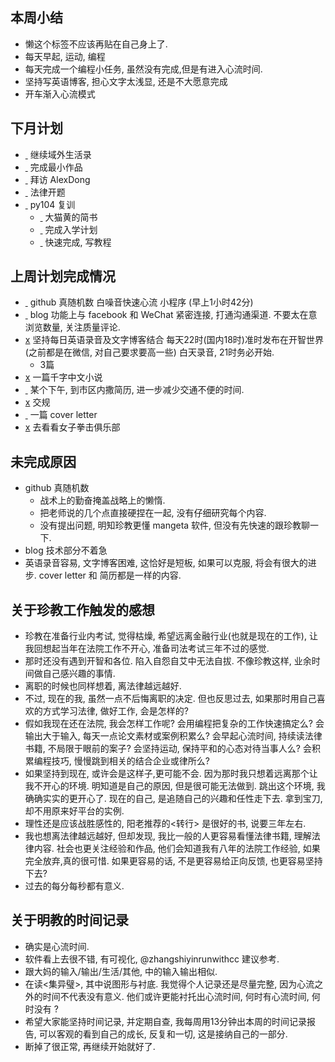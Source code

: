 
## 本周小结
- 懒这个标签不应该再贴在自己身上了.
- 每天早起, 运动, 编程
- 每天完成一个编程小任务, 虽然没有完成,但是有进入心流时间.
- 坚持写英语博客, 担心文字太浅显, 还是不大愿意完成
- 开车渐入心流模式
## 下月计划
- [ ]() 继续域外生活录
- [ ]() 完成最小作品
- [ ]() 拜访 AlexDong
- [ ]() 法律开题
- [ ]() py104 复训
	- [ ]() 大猫黄的简书
	- [ ]() 完成入学计划
	- [ ]() 快速完成, 写教程
		 
## 上周计划完成情况
- [ ]() github 真随机数 白噪音快速心流 小程序  (早上1小时42分)
- [ ]() blog 功能上与 facebook 和 WeChat 紧密连接, 打通沟通渠道. 不要太在意浏览数量, 关注质量评论. 
- [x]() 坚持每日英语录音及文字博客结合 每天22时(国内18时)准时发布在开智世界 (之前都是在微信, 对自己要求要高一些) 白天录音, 21时务必开始. 
	- 3篇
- [x]() 一篇千字中文小说
- [ ]() 某个下午, 到市区内撒简历, 进一步减少交通不便的时间. 
- [x]() 交规
- [ ]() 一篇 cover letter
- [x]() 去看看女子拳击俱乐部
## 未完成原因
- github 真随机数
	- 战术上的勤奋掩盖战略上的懒惰.
	- 把老师说的几个点直接硬捏在一起, 没有仔细研究每个内容. 
	- 没有提出问题, 明知珍教更懂 mangeta 软件, 但没有先快速的跟珍教聊一下.
- blog 技术部分不着急
- 英语录音容易, 文字博客困难, 这恰好是短板, 如果可以克服, 将会有很大的进步. cover letter 和 简历都是一样的内容. 

## 关于珍教工作触发的感想
- 珍教在准备行业内考试, 觉得枯燥, 希望远离金融行业(也就是现在的工作), 让我回想起当年在法院工作不开心, 准备司法考试三年不过的感觉.
- 那时还没有遇到开智和各位. 陷入自怨自艾中无法自拔. 不像珍教这样, 业余时间做自己感兴趣的事情. 
- 离职的时候也同样想着, 离法律越远越好. 
- 不过, 现在的我, 虽然一点不后悔离职的决定. 但也反思过去, 如果那时用自己喜欢的方式学习法律, 做好工作, 会是怎样的? 
- 假如我现在还在法院, 我会怎样工作呢? 会用编程把复杂的工作快速搞定么? 会输出大于输入, 每天一点论文素材或案例积累么? 会早起心流时间, 持续读法律书籍, 不局限于眼前的案子? 会坚持运动, 保持平和的心态对待当事人么? 会积累编程技巧, 慢慢跳到相关的结合企业或律所么? 
- 如果坚持到现在, 或许会是这样子,更可能不会. 因为那时我只想着远离那个让我不开心的环境. 明知道是自己的原因, 但是很可能无法做到. 跳出这个环境, 我确确实实的更开心了. 现在的自己, 是追随自己的兴趣和任性走下去. 拿到宝刀, 却不用原来好平台的实例. 
- 理性还是应该战胜感性的, 阳老推荐的\<转行\> 是很好的书, 说要三年左右. 
- 我也想离法律越远越好, 但却发现, 我比一般的人更容易看懂法律书籍, 理解法律内容. 社会也更关注经验和作品, 他们会知道我有八年的法院工作经验, 如果完全放弃,真的很可惜. 如果更容易的话, 不是更容易给正向反馈, 也更容易坚持下去? 
- 过去的每分每秒都有意义. 

## 关于明教的时间记录
- 确实是心流时间. 
- 软件看上去很不错, 有可视化, @zhangshiyinrunwithcc 建议参考. 
- 跟大妈的输入/输出/生活/其他, 中的输入输出相似. 
- 在读\<集异璧\>, 其中说图形与衬底. 我觉得个人记录还是尽量完整, 因为心流之外的时间不代表没有意义. 他们或许更能衬托出心流时间, 何时有心流时间, 何时没有 ? 
- 希望大家能坚持时间记录, 并定期自查, 我每周用13分钟出本周的时间记录报告, 可以客观的看到自己的成长, 反复和一切, 这是接纳自己的一部分. 
- 断掉了很正常, 再继续开始就好了. 






